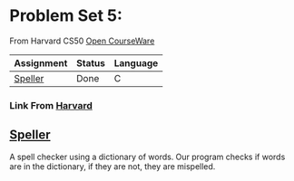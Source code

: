 # Problem Set 5:
From Harvard CS50 [Open CourseWare](https://cs50.harvard.edu/x/2021/)


| Assignment                   |    Status     |     Language    |
| ---------------------------- | ------------- | --------------- |
| [Speller](https://cs50.harvard.edu/x/2021/psets/5/speller/)                | Done         |         C       | 




### Link From [Harvard](https://cs50.harvard.edu/college/2020/fall/psets/)

## [Speller](https://cs50.harvard.edu/x/2021/psets/5/speller/)
A spell checker using a dictionary of words.  Our program checks if words are in the dictionary, if they are not, they are mispelled.

